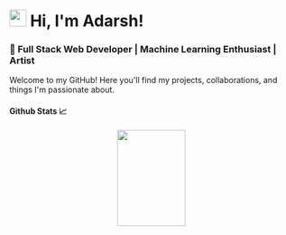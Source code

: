# <img src="https://user-images.githubusercontent.com/64153988/206999317-888120f8-6ba1-4c19-ba35-08e87feb530a.gif" width="30"> Hi, I'm Adarsh!  
### 🌟 Full Stack Web Developer | Machine Learning Enthusiast | Artist

Welcome to my GitHub! Here you'll find my projects, collaborations, and things I'm passionate about.

#### Github Stats 📈

  <p align="center">
<!--     <img height="180" width="49%" src="https://github-readme-stats.vercel.app/api?username=adarshsc2000&&show_icons=true&title_color=ff0066&icon_color=bb2acf&text_color=00ffff&bg_color=00001a" /> -->
    <img height="170" width="49%" src="https://github-readme-stats.vercel.app/api/top-langs/?username=adarshsc2000&title_color=ff0066&icon_color=bb2acf&text_color=00ffff&bg_color=00001a&layout=compact&hide=css" />
  </p>

